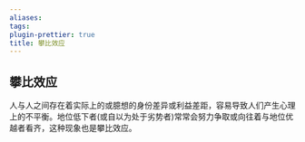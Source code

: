 ```yaml
---
aliases: 
tags: 
plugin-prettier: true
title: 攀比效应
---
```

## 攀比效应

人与人之间存在着实际上的或臆想的身份差异或利益差距，容易导致人们产生心理上的不平衡。地位低下者(或自以为处于劣势者)常常会努力争取或向往着与地位优越者看齐，这种现象也是攀比效应。
